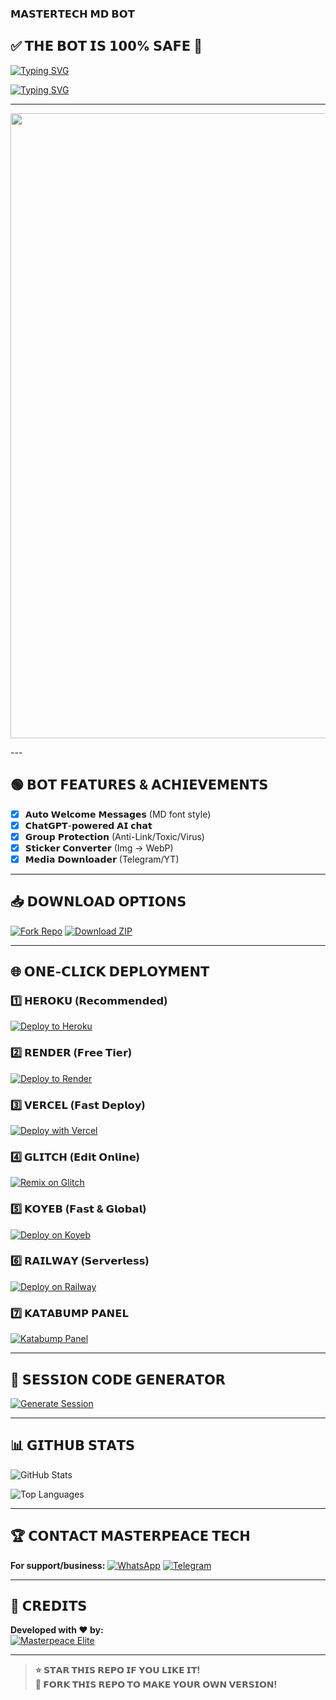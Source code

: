### 𝗠𝗔𝗦𝗧𝗘𝗥𝗧𝗘𝗖𝗛 𝗠𝗗 𝗕𝗢𝗧

## ✅ 𝗧𝗛𝗘 𝗕𝗢𝗧 𝗜𝗦 𝟭𝟬𝟬% 𝗦𝗔𝗙𝗘 💯

[![Typing SVG](https://readme-typing-svg.herokuapp.com?font=Rockstar-ExtraBold&size=30&pause=2000&color=8A2BE2&center=true&vCenter=true&width=815&height=60&lines=𝗠𝗔𝗦𝗧𝗘𝗥𝗧𝗘𝗖𝗛~𝗠𝗗+𝗠𝗔𝗦𝗧𝗘𝗥𝗧𝗘𝗖𝗛~𝗠𝗗+𝗠𝗔𝗦𝗧𝗘𝗥𝗧𝗘𝗖𝗛~𝗠𝗗+𝗠𝗔𝗦𝗧𝗘𝗥𝗧𝗘𝗖𝗛~𝗠𝗗)](https://git.io/typing-svg)

[![Typing SVG](https://readme-typing-svg.herokuapp.com?font=Rockstar-ExtraBold&size=30&pause=2000&color=FF1493&center=true&vCenter=true&width=815&height=60&lines=𝗖𝗥𝗘𝗔𝗧𝗘𝗗+𝗕𝗬+𝗠𝗔𝗦𝗧𝗘𝗥𝗣𝗘𝗔𝗖𝗘~𝗘𝗟𝗜𝗧𝗘)](https://git.io/typing-svg)

---
<p align="center"><img src="https://i.ibb.co/yBYGfQSH/file-000000006ab8622f84f751fde440202a.png" width="900" height="1000"/></p>
---

## 🟢 𝗕𝗢𝗧 𝗙𝗘𝗔𝗧𝗨𝗥𝗘𝗦 & 𝗔𝗖𝗛𝗜𝗘𝗩𝗘𝗠𝗘𝗡𝗧𝗦
- [x] 𝗔𝘂𝘁𝗼 𝗪𝗲𝗹𝗰𝗼𝗺𝗲 𝗠𝗲𝘀𝘀𝗮𝗴𝗲𝘀 (MD font style)
- [x] 𝗖𝗵𝗮𝘁𝗚𝗣𝗧-𝗽𝗼𝘄𝗲𝗿𝗲𝗱 𝗔𝗜 𝗰𝗵𝗮𝘁
- [x] 𝗚𝗿𝗼𝘂𝗽 𝗣𝗿𝗼𝘁𝗲𝗰𝘁𝗶𝗼𝗻 (Anti-Link/Toxic/Virus)
- [x] 𝗦𝘁𝗶𝗰𝗸𝗲𝗿 𝗖𝗼𝗻𝘃𝗲𝗿𝘁𝗲𝗿 (Img → WebP)
- [x] 𝗠𝗲𝗱𝗶𝗮 𝗗𝗼𝘄𝗻𝗹𝗼𝗮𝗱𝗲𝗿 (Telegram/YT)

---

## 📥 𝗗𝗢𝗪𝗡𝗟𝗢𝗔𝗗 𝗢𝗣𝗧𝗜𝗢𝗡𝗦
[![Fork Repo](https://img.shields.io/badge/𝗙𝗢𝗥𝗞_𝗥𝗘𝗣𝗢-181717?style=for-the-badge&logo=github)](https://github.com/Mastertech-XD/Mastertech/fork)
[![Download ZIP](https://img.shields.io/badge/𝗗𝗢𝗪𝗡𝗟𝗢𝗔𝗗_𝗭𝗜𝗣-181717?style=for-the-badge&logo=github)](https://github.com/Mastertech-XD/Mastertech/archive/refs/heads/main.zip)

---

## 🌐 𝗢𝗡𝗘-𝗖𝗟𝗜𝗖𝗞 𝗗𝗘𝗣𝗟𝗢𝗬𝗠𝗘𝗡𝗧

### 1️⃣ 𝗛𝗘𝗥𝗢𝗞𝗨 (𝗥𝗲𝗰𝗼𝗺𝗺𝗲𝗻𝗱𝗲𝗱)
[![Deploy to Heroku](https://img.shields.io/badge/𝗗𝗘𝗣𝗟𝗢𝗬_𝗢𝗻_𝗛𝗘𝗥𝗢𝗞𝗨-430098?style=for-the-badge&logo=heroku)](https://dashboard.heroku.com/new?template=https://github.com/Mastertech-XD/Mastertech)

### 2️⃣ 𝗥𝗘𝗡𝗗𝗘𝗥 (𝗙𝗿𝗲𝗲 𝗧𝗶𝗲𝗿)
[![Deploy to Render](https://img.shields.io/badge/𝗗𝗘𝗣𝗟𝗢𝗬_𝗼𝗻_𝗥𝗘𝗡𝗗𝗘𝗥-46E3B7?style=for-the-badge&logo=render)](https://render.com/deploy?repo=https://github.com/Mastertech-XD/Mastertech)

### 3️⃣ 𝗩𝗘𝗥𝗖𝗘𝗟 (𝗙𝗮𝘀𝘁 𝗗𝗲𝗽𝗹𝗼𝘆)
[![Deploy with Vercel](https://img.shields.io/badge/𝗗𝗘𝗣𝗟𝗢𝗬_𝗼𝗻_𝗩𝗘𝗥𝗖𝗘𝗟-000000?style=for-the-badge&logo=vercel)](https://vercel.com/new/clone?repository-url=https://github.com/Mastertech-XD/Mastertech)

### 4️⃣ 𝗚𝗟𝗜𝗧𝗖𝗛 (𝗘𝗱𝗶𝘁 𝗢𝗻𝗹𝗶𝗻𝗲)
[![Remix on Glitch](https://img.shields.io/badge/𝗥𝗘𝗠𝗜𝗫_𝗼𝗻_𝗚𝗟𝗜𝗧𝗖𝗛-3333FF?style=for-the-badge&logo=glitch)](https://glitch.com/edit/#!/import/github/Mastertech-XD/Mastertech)

### 5️⃣ 𝗞𝗢𝗬𝗘𝗕 (𝗙𝗮𝘀𝘁 & 𝗚𝗹𝗼𝗯𝗮𝗹)
[![Deploy on Koyeb](https://img.shields.io/badge/𝗗𝗘𝗣𝗟𝗢𝗬_𝗼𝗻_𝗞𝗢𝗬𝗘𝗕-121212?style=for-the-badge&logo=koyeb&logoColor=white)](https://app.koyeb.com/deploy?type=git&repository=github.com/Mastertech-XD/Mastertech&branch=main&name=mastertech-md)

### 6️⃣ 𝗥𝗔𝗜𝗟𝗪𝗔𝗬 (𝗦𝗲𝗿𝘃𝗲𝗿𝗹𝗲𝘀𝘀)
[![Deploy on Railway](https://img.shields.io/badge/𝗗𝗘𝗣𝗟𝗢𝗬_𝗼𝗻_𝗥𝗔𝗜𝗟𝗪𝗔𝗬-0B1D3F?style=for-the-badge&logo=railway)](https://railway.app/new/template?template=https://github.com/mastertech-xd254/mastertech-xd)

### 7️⃣ 𝗞𝗔𝗧𝗔𝗕𝗨𝗠𝗣 𝗣𝗔𝗡𝗘𝗟
[![Katabump Panel](https://img.shields.io/badge/KATABUMP_PANEL-8A2BE2?style=for-the-badge&logo=server&logoColor=white)](https://dashboard.katabump.com/auth/login#203630)

---

## 🔑 𝗦𝗘𝗦𝗦𝗜𝗢𝗡 𝗖𝗢𝗗𝗘 𝗚𝗘𝗡𝗘𝗥𝗔𝗧𝗢𝗥
[![Generate Session](https://img.shields.io/badge/𝗚𝗘𝗡𝗘𝗥𝗔𝗧𝗘_𝗦𝗘𝗦𝗦𝗜𝗢𝗡_𝗖𝗢𝗗𝗘-FF9900?style=for-the-badge)](https://elite-master-pair.onrender.com)

---

## 📊 𝗚𝗜𝗧𝗛𝗨𝗕 𝗦𝗧𝗔𝗧𝗦
![GitHub Stats](https://github-readme-stats.vercel.app/api?username=Mastertech-XD&repo=Mastertech&show_icons=true&theme=dark)

![Top Languages](https://github-readme-stats.vercel.app/api/top-langs/?username=Mastertech-XD&layout=compact&theme=dark)

---

## 🏆 𝗖𝗢𝗡𝗧𝗔𝗖𝗧 𝗠𝗔𝗦𝗧𝗘𝗥𝗣𝗘𝗔𝗖𝗘 𝗧𝗘𝗖𝗛
**For support/business:**
[![WhatsApp](https://img.shields.io/badge/𝗪𝗵𝗮𝘁𝘀𝗔𝗽𝗽-25D366?style=for-the-badge&logo=whatsapp&logoColor=white)](https://wa.me/254743727510)
[![Telegram](https://img.shields.io/badge/𝗧𝗲𝗹𝗲𝗴𝗿𝗮𝗺-26A5E4?style=for-the-badge&logo=telegram&logoColor=white)](https://t.me/masterpeace_elite)

---

## 🧠 𝗖𝗥𝗘𝗗𝗜𝗧𝗦
**Developed with ❤️ by:**  
[![Masterpeace Elite](https://img.shields.io/badge/𝗠𝗔𝗦𝗧𝗘𝗥𝗣𝗘𝗔𝗖𝗘_𝗘𝗟𝗜𝗧𝗘-FF0000?style=for-the-badge)](https://github.com/Mastertech-XD)

---

> **⭐ 𝗦𝗧𝗔𝗥 𝗧𝗛𝗜𝗦 𝗥𝗘𝗣𝗢 𝗜𝗙 𝗬𝗢𝗨 𝗟𝗜𝗞𝗘 𝗜𝗧!**  
> **🍴 𝗙𝗢𝗥𝗞 𝗧𝗛𝗜𝗦 𝗥𝗘𝗣𝗢 𝗧𝗢 𝗠𝗔𝗞𝗘 𝗬𝗢𝗨𝗥 𝗢𝗪𝗡 𝗩𝗘𝗥𝗦𝗜𝗢𝗡!**

